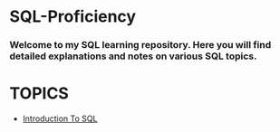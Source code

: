 # SQL-Proficiency
### Welcome to my SQL learning repository. Here you will find detailed explanations and notes on various SQL topics.

# TOPICS 

- [Introduction To SQL](Intro_to_SQL.md)

